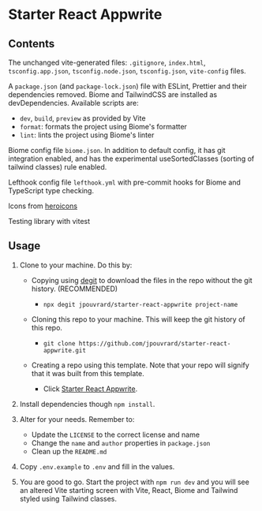 # Starter React Appwrite

## Contents

The unchanged vite-generated files: `.gitignore`, `index.html`, `tsconfig.app.json`, `tsconfig.node.json`, `tsconfig.json`, `vite-config` files.

A `package.json` (and `package-lock.json`) file with ESLint, Prettier and their dependencies removed. Biome and TailwindCSS are installed as devDependencies. Available scripts are:

- `dev`, `build`, `preview` as provided by Vite
- `format`: formats the project using Biome's formatter
- `lint`: lints the project using Biome's linter

Biome config file `biome.json`. In addition to default config, it has git integration enabled, and has the experimental useSortedClasses (sorting of tailwind classes) rule enabled.

Lefthook config file `lefthook.yml` with pre-commit hooks for Biome and TypeScript type checking.

Icons from [heroicons](https://heroicons.com/)

Testing library with vitest

## Usage

1. Clone to your machine. Do this by:

   - Copying using [degit](https://github.com/Rich-Harris/degit) to download the files in the repo without the git history. (RECOMMENDED)

     - `npx degit jpouvrard/starter-react-appwrite project-name`

   - Cloning this repo to your machine. This will keep the git history of this repo.

     - `git clone https://github.com/jpouvrard/starter-react-appwrite.git`

   - Creating a repo using this template. Note that your repo will signify that it was built from this template.
     - Click [Starter React Appwrite](https://github.com/jpouvrard/starter-react-appwrite/generate).

2. Install dependencies though `npm install`.
3. Alter for your needs. Remember to:
   - Update the `LICENSE` to the correct license and name
   - Change the `name` and `author` properties in `package.json`
   - Clean up the `README.md`
4. Copy `.env.example` to `.env` and fill in the values.
5. You are good to go. Start the project with `npm run dev` and you will see an altered Vite starting screen with Vite, React, Biome and Tailwind styled using Tailwind classes.
